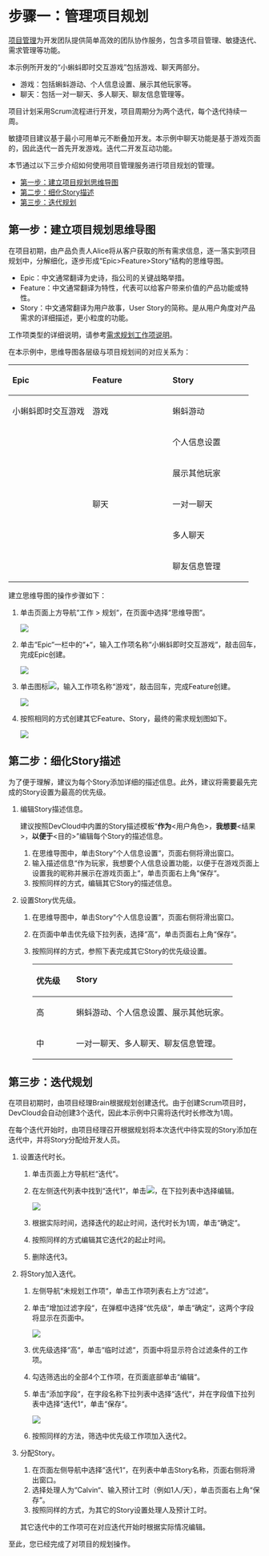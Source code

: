 # 步骤一：管理项目规划<a name="devcloud_qs_0303"></a>

[项目管理](https://www.huaweicloud.com/product/projectman.html)为开发团队提供简单高效的团队协作服务，包含多项目管理、敏捷迭代、需求管理等功能。

本示例所开发的“小蝌蚪即时交互游戏”包括游戏、聊天两部分。

-   游戏：包括蝌蚪游动、个人信息设置、展示其他玩家等。
-   聊天：包括一对一聊天、多人聊天、聊友信息管理等。

项目计划采用Scrum流程进行开发，项目周期分为两个迭代，每个迭代持续一周。

敏捷项目建议基于最小可用单元不断叠加开发。本示例中聊天功能是基于游戏页面的，因此迭代一首先开发游戏。迭代二开发互动功能。

本节通过以下三步介绍如何使用项目管理服务进行项目规划的管理。

-   [第一步：建立项目规划思维导图](#section139932346144)
-   [第二步：细化Story描述](#section16393121449)
-   [第三步：迭代规划](#section921818361234)

## 第一步：建立项目规划思维导图<a name="section139932346144"></a>

在项目初期，由产品负责人Alice将从客户获取的所有需求信息，逐一落实到项目规划中，分解细化，逐步形成“Epic\>Feature\>Story“结构的思维导图。

-   Epic：中文通常翻译为史诗，指公司的关键战略举措。
-   Feature：中文通常翻译为特性，代表可以给客户带来价值的产品功能或特性。
-   Story：中文通常翻译为用户故事，User Story的简称。是从用户角度对产品需求的详细描述，更小粒度的功能。

工作项类型的详细说明，请参考[需求规划工作项说明](https://support.huaweicloud.com/usermanual-projectman/projetcman_ug_0001.html#section0)。

在本示例中，思维导图各层级与项目规划间的对应关系为：

<a name="table113391818203413"></a>
<table><thead align="left"><tr id="row17339118163416"><th class="cellrowborder" valign="top" width="33.33333333333333%" id="mcps1.1.4.1.1"><p id="p15339171803414"><a name="p15339171803414"></a><a name="p15339171803414"></a>Epic</p>
</th>
<th class="cellrowborder" valign="top" width="33.33333333333333%" id="mcps1.1.4.1.2"><p id="p233917184344"><a name="p233917184344"></a><a name="p233917184344"></a>Feature</p>
</th>
<th class="cellrowborder" valign="top" width="33.33333333333333%" id="mcps1.1.4.1.3"><p id="p0339191818347"><a name="p0339191818347"></a><a name="p0339191818347"></a>Story</p>
</th>
</tr>
</thead>
<tbody><tr id="row9339131853413"><td class="cellrowborder" rowspan="6" valign="top" width="33.33333333333333%" headers="mcps1.1.4.1.1 "><p id="p433961812344"><a name="p433961812344"></a><a name="p433961812344"></a>小蝌蚪即时交互游戏</p>
</td>
<td class="cellrowborder" rowspan="3" valign="top" width="33.33333333333333%" headers="mcps1.1.4.1.2 "><p id="p14534194163515"><a name="p14534194163515"></a><a name="p14534194163515"></a>游戏</p>
</td>
<td class="cellrowborder" valign="top" width="33.33333333333333%" headers="mcps1.1.4.1.3 "><p id="p16339161819341"><a name="p16339161819341"></a><a name="p16339161819341"></a>蝌蚪游动</p>
</td>
</tr>
<tr id="row1033918186341"><td class="cellrowborder" valign="top" headers="mcps1.1.4.1.1 "><p id="p03391618163420"><a name="p03391618163420"></a><a name="p03391618163420"></a>个人信息设置</p>
</td>
</tr>
<tr id="row6339191820342"><td class="cellrowborder" valign="top" headers="mcps1.1.4.1.1 "><p id="p12339101883413"><a name="p12339101883413"></a><a name="p12339101883413"></a>展示其他玩家</p>
</td>
</tr>
<tr id="row13397187343"><td class="cellrowborder" rowspan="3" valign="top" headers="mcps1.1.4.1.1 "><p id="p159001025182713"><a name="p159001025182713"></a><a name="p159001025182713"></a>聊天</p>
</td>
<td class="cellrowborder" valign="top" headers="mcps1.1.4.1.2 "><p id="p18340818153418"><a name="p18340818153418"></a><a name="p18340818153418"></a>一对一聊天</p>
</td>
</tr>
<tr id="row203401518163417"><td class="cellrowborder" valign="top" headers="mcps1.1.4.1.1 "><p id="p203405187341"><a name="p203405187341"></a><a name="p203405187341"></a>多人聊天</p>
</td>
</tr>
<tr id="row834012183345"><td class="cellrowborder" valign="top" headers="mcps1.1.4.1.1 "><p id="p5340918103416"><a name="p5340918103416"></a><a name="p5340918103416"></a>聊友信息管理</p>
</td>
</tr>
</tbody>
</table>

建立思维导图的操作步骤如下：

1.  单击页面上方导航“工作  \>  规划“，在页面中选择“思维导图“。

    ![](figures/PHP-项目管理.png)

2.  单击“Epic“一栏中的“+“，输入工作项名称“小蝌蚪即时交互游戏“，敲击回车，完成Epic创建。

    ![](figures/需求规划.png)

3.  单击图标![](figures/icon-新建工作项.png)，输入工作项名称“游戏“，敲击回车，完成Feature创建。

    ![](figures/PHP-新建Feature.png)

4.  按照相同的方式创建其它Feature、Story，最终的需求规划图如下。

    ![](figures/PHP-需求规划.png)


## 第二步：细化Story描述<a name="section16393121449"></a>

为了便于理解，建议为每个Story添加详细的描述信息。此外，建议将需要最先完成的Story设置为最高的优先级。

1.  编辑Story描述信息。

    建议按照DevCloud中内置的Story描述模板“**作为**<用户角色\>，**我想要**<结果\>，**以便于**<目的\>”编辑每个Story的描述信息。

    1.  在思维导图中，单击Story“个人信息设置“，页面右侧将滑出窗口。
    2.  输入描述信息“作为玩家，我想要个人信息设置功能，以便于在游戏页面上设置我的昵称并展示在游戏页面上“，单击页面右上角“保存“。
    3.  按照同样的方式，编辑其它Story的描述信息。

2.  设置Story优先级。
    1.  在思维导图中，单击Story“个人信息设置“，页面右侧将滑出窗口。
    2.  在页面中单击优先级下拉列表，选择“高“，单击页面右上角“保存“。
    3.  按照同样的方式，参照下表完成其它Story的优先级设置。

        <a name="table1875415138235"></a>
        <table><thead align="left"><tr id="row1775471392310"><th class="cellrowborder" valign="top" width="20%" id="mcps1.1.3.1.1"><p id="p19754013112313"><a name="p19754013112313"></a><a name="p19754013112313"></a>优先级</p>
        </th>
        <th class="cellrowborder" valign="top" width="80%" id="mcps1.1.3.1.2"><p id="p1975461320237"><a name="p1975461320237"></a><a name="p1975461320237"></a>Story</p>
        </th>
        </tr>
        </thead>
        <tbody><tr id="row1754613132314"><td class="cellrowborder" valign="top" width="20%" headers="mcps1.1.3.1.1 "><p id="p4754161317239"><a name="p4754161317239"></a><a name="p4754161317239"></a>高</p>
        </td>
        <td class="cellrowborder" valign="top" width="80%" headers="mcps1.1.3.1.2 "><p id="p675491332319"><a name="p675491332319"></a><a name="p675491332319"></a>蝌蚪游动、个人信息设置、展示其他玩家。</p>
        </td>
        </tr>
        <tr id="row975431315235"><td class="cellrowborder" valign="top" width="20%" headers="mcps1.1.3.1.1 "><p id="p1075481322315"><a name="p1075481322315"></a><a name="p1075481322315"></a>中</p>
        </td>
        <td class="cellrowborder" valign="top" width="80%" headers="mcps1.1.3.1.2 "><p id="p7754101318238"><a name="p7754101318238"></a><a name="p7754101318238"></a>一对一聊天、多人聊天、聊友信息管理。</p>
        </td>
        </tr>
        </tbody>
        </table>



## 第三步：迭代规划<a name="section921818361234"></a>

在项目初期时，由项目经理Brain根据规划创建迭代。由于创建Scrum项目时，DevCloud会自动创建3个迭代，因此本示例中只需将迭代时长修改为1周。

在每个迭代开始时，由项目经理召开根据规划将本次迭代中待实现的Story添加在迭代中，并将Story分配给开发人员。

1.  设置迭代时长。
    1.  单击页面上方导航栏“迭代“。
    2.  在左侧迭代列表中找到“迭代1“，单击![](figures/icon-编辑迭代.png)，在下拉列表中选择编辑。

        ![](figures/编辑迭代.png)

    3.  根据实际时间，选择迭代的起止时间，迭代时长为1周，单击“确定“。
    4.  按照同样的方式编辑其它迭代2的起止时间。
    5.  删除迭代3。

2.  将Story加入迭代。
    1.  左侧导航“未规划工作项“，单击工作项列表右上方“过滤“。
    2.  单击“增加过滤字段“，在弹框中选择“优先级“，单击“确定“，这两个字段将显示在页面中。

        ![](figures/PHP-选择过滤条件.png)

    3.  优先级选择“高“，单击“临时过滤“，页面中将显示符合过滤条件的工作项。
    4.  勾选筛选出的全部4个工作项，在页面底部单击“编辑“。
    5.  单击“添加字段“，在字段名称下拉列表中选择“迭代“，并在字段值下拉列表中选择“迭代1“，单击“保存“。

        ![](figures/PHP-选择迭代.png)

    6.  按照同样的方法，筛选中优先级工作项加入迭代2。

3.  分配Story。

    1.  在页面左侧导航中选择“迭代1“，在列表中单击Story名称，页面右侧将滑出窗口。
    2.  选择处理人为“Calvin“、输入预计工时（例如1人/天），单击页面右上角“保存“。
    3.  按照同样的方式，为其它的Story设置处理人及预计工时。

    其它迭代中的工作项可在对应迭代开始时根据实际情况编辑。


至此，您已经完成了对项目的规划操作。

  

